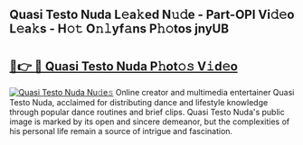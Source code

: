 ## Quasi Testo Nuda L𝚎a𝚔ed N𝚞𝚍e - Part-OPI Vi𝚍𝚎o L𝚎a𝚔s - H𝚘𝚝 O𝚗𝚕yf𝚊ns P𝚑𝚘tos jnyUB

# <h2><a href="http://kfejsuo.oniu.top/?m=Quasi+Testo+Nuda">🔗👉 🔴 Quasi Testo Nuda P𝚑ot𝚘𝚜 V𝚒d𝚎o</a></h2>

[![Quasi Testo Nuda Nu𝚍e𝚜](https://i.imgur.com/0qMVB7G.gif)](http://kfejsuo.oniu.top/?m=Quasi+Testo+Nuda)
Online creator and multimedia entertainer Quasi Testo Nuda, acclaimed for distributing dance and lifestyle knowledge through popular dance routines and brief clips. Quasi Testo Nuda's public image is marked by its open and sincere demeanor, but the complexities of his personal life remain a source of intrigue and fascination.  
